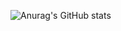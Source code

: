 ![Anurag's GitHub stats](https://github-readme-stats.vercel.app/api?username=binganao&show_icons=true&layout=compact)
